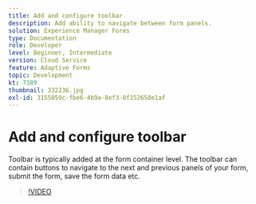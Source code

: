 ```yaml
---
title: Add and configure toolbar
description: Add ability to navigate between form panels.
solution: Experience Manager Forms
type: Documentation
role: Developer
level: Beginner, Intermediate
version: Cloud Service
feature: Adaptive Forms
topic: Development
kt: 7389
thumbnail: 332236.jpg
exl-id: 3155059c-fbe6-4b9a-8ef3-8f152658e1af
---
```

# Add and configure toolbar

Toolbar is typically added at the form container level. The toolbar can contain buttons to navigate to the next and previous panels of your form, submit the form, save the form data etc.

>[!VIDEO](https://video.tv.adobe.com/v/332236?quality=12&learn=on)
